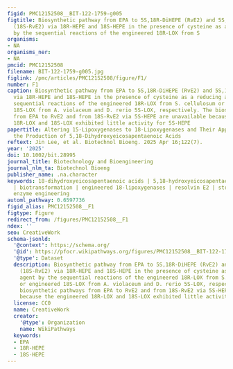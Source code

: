 ```yaml
---
figid: PMC12152508__BIT-122-1759-g005
figtitle: Biosynthetic pathway from EPA to 5S,18R‐DiHEPE (RvE2) and 5S,18S‐DiHEPE
  (18S‐RvE2) via 18R‐HEPE and 18S‐HEPE in the presence of cysteine as a reducing agent
  by the sequential reactions of the engineered 18R‐LOX from S
organisms:
- NA
organisms_ner:
- NA
pmcid: PMC12152508
filename: BIT-122-1759-g005.jpg
figlink: /pmc/articles/PMC12152508/figure/F1/
number: F1
caption: Biosynthetic pathway from EPA to 5S,18R‐DiHEPE (RvE2) and 5S,18S‐DiHEPE (18S‐RvE2)
  via 18R‐HEPE and 18S‐HEPE in the presence of cysteine as a reducing agent by the
  sequential reactions of the engineered 18R‐LOX from S. cellulosum or engineered
  18S‐LOX from A. violaceum and D. rerio 5S‐LOX, respectively. The biosynthetic pathways
  from EPA to RvE2 and from 18S‐RvE2 via 5S‐HEPE are unavailable because the engineered
  18R‐LOX and 18S‐LOX exhibited little activity for 5S‐HEPE
papertitle: Altering 15‐Lipoxygenases to 18‐Lipoxygenases and Their Application to
  the Production of 5,18‐Dihydroxyeicosapentaenoic Acids
reftext: Jin Lee, et al. Biotechnol Bioeng. 2025 Apr 16;122(7).
year: '2025'
doi: 10.1002/bit.28995
journal_title: Biotechnology and Bioengineering
journal_nlm_ta: Biotechnol Bioeng
publisher_name: .na.character
keywords: 18‐dihydroxyeicosapentaenoic acids | 5,18‐hydroxyeicosapentaenoic acids
  | biotransformation | engineered 18‐lipoxygenases | resolvin E2 | structure‐guided
  enzyme engineering
automl_pathway: 0.6597736
figid_alias: PMC12152508__F1
figtype: Figure
redirect_from: /figures/PMC12152508__F1
ndex: ''
seo: CreativeWork
schema-jsonld:
  '@context': https://schema.org/
  '@id': https://pfocr.wikipathways.org/figures/PMC12152508__BIT-122-1759-g005.html
  '@type': Dataset
  description: Biosynthetic pathway from EPA to 5S,18R‐DiHEPE (RvE2) and 5S,18S‐DiHEPE
    (18S‐RvE2) via 18R‐HEPE and 18S‐HEPE in the presence of cysteine as a reducing
    agent by the sequential reactions of the engineered 18R‐LOX from S. cellulosum
    or engineered 18S‐LOX from A. violaceum and D. rerio 5S‐LOX, respectively. The
    biosynthetic pathways from EPA to RvE2 and from 18S‐RvE2 via 5S‐HEPE are unavailable
    because the engineered 18R‐LOX and 18S‐LOX exhibited little activity for 5S‐HEPE
  license: CC0
  name: CreativeWork
  creator:
    '@type': Organization
    name: WikiPathways
  keywords:
  - EPA
  - 18R-HEPE
  - 18S-HEPE
---
```

